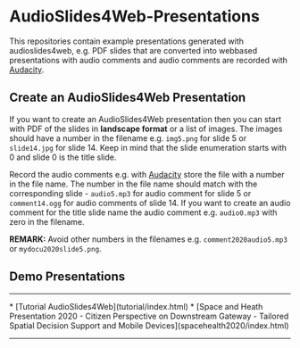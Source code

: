 # AudioSlides4Web-Presentations
This repositories contain example presentations generated with audioslides4web, e.g. PDF slides that are converted into webbased presentations with audio comments and audio comments are recorded with [Audacity](https://www.audacityteam.org/).

## Create an AudioSlides4Web Presentation
If you want to create an AudioSlides4Web presentation then you can start with PDF of the slides in **landscape format** or a list of images. The images should have a number in the filename e.g. `img5.png` for slide 5 or `slide14.jpg` for slide 14. Keep in mind that the slide enumeration starts with 0 and slide 0 is the title slide.

Record the audio comments e.g. with  [Audacity](https://www.audacityteam.org/) store the file with a number in the file name. The number in the file name should match with the corresponding slide - `audio5.mp3` for audio comment for slide 5 or `comment14.ogg` for audio comments of slide 14. If you want to create an audio comment for the title slide name the audio comment e.g. `audio0.mp3` with zero in the filename.

**REMARK:** Avoid other numbers in the filenames e.g. `comment2020audio5.mp3` or `mydocu2020slide5.png`.


## Demo Presentations
<hr>
* [Tutorial AudioSlides4Web](tutorial/index.html)
* [Space and Heath Presentation 2020 - Citizen Perspective on Downstream Gateway - Tailored Spatial Decision Support and Mobile Devices](spacehealth2020/index.html)
<hr>
